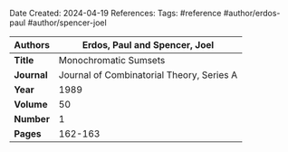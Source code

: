 Date Created: 2024-04-19
References: 
Tags: #reference #author/erdos-paul #author/spencer-joel 

| **Authors** | Erdos, Paul and Spencer, Joel             |
| ----------- | ----------------------------------------- |
| **Title**   | Monochromatic Sumsets                     |
| **Journal** | Journal of Combinatorial Theory, Series A |
| **Year**    | 1989                                      |
| **Volume**  | 50                                        |
| **Number**  | 1                                         |
| **Pages**   | 162-163                                   |
